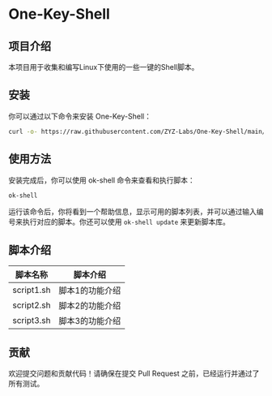 # One-Key-Shell

## 项目介绍

本项目用于收集和编写Linux下使用的一些一键的Shell脚本。

## 安装

你可以通过以下命令来安装 One-Key-Shell：

```bash
curl -o- https://raw.githubusercontent.com/ZYZ-Labs/One-Key-Shell/main/install-ok-shell.sh | bash
```

## 使用方法

安装完成后，你可以使用 ok-shell 命令来查看和执行脚本：

```bash
ok-shell
```

运行该命令后，你将看到一个帮助信息，显示可用的脚本列表，并可以通过输入编号来执行对应的脚本。你还可以使用 `ok-shell update` 来更新脚本库。

## 脚本介绍

| 脚本名称   | 脚本介绍        |
| ---------- | --------------- |
| script1.sh | 脚本1的功能介绍 |
| script2.sh | 脚本2的功能介绍 |
| script3.sh | 脚本3的功能介绍 |

## 贡献

欢迎提交问题和贡献代码！请确保在提交 Pull Request 之前，已经运行并通过了所有测试。

